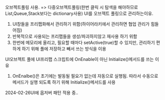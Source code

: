 오브젝트풀링 사용. => 다중오브젝트풀링(한번 클릭 시 탐색을 해야하므로 List,Queue,Stack보다는 dictionary사용)
UI를 오브젝트 풀링으로 관리하는이유.
1. UI창들을 프리팹화해서 관리하기 위함(하이어라키에서 관리하면 협업 관리가 힘들어짐)
2. 반복적으로 사용되는 프리팹들을 생성/파괴하지않고 재사용 하기 위함
3. 한번에 메모리에 올리고, 필요할 때마다 setActive(true)할 수 있지만, 관리하기 편하게 하기 위해 풀에 저장하고 빼서 쓰는 방식을 이용

UI오브젝트 풀에 UI프리팹 스크립트에 OnEnable이 아닌 Initialize()메서드를 쓰는 이유
1. OnEnalbe()은 초기에는 발동될 필요가 없는데 자동으로 실행됨. 따라서 수동으로 메서드가 실행 되도록 하기 위해 Initialize()메서드를 사용


2024-02-26UI에 옵저버 패턴 적용 중..
